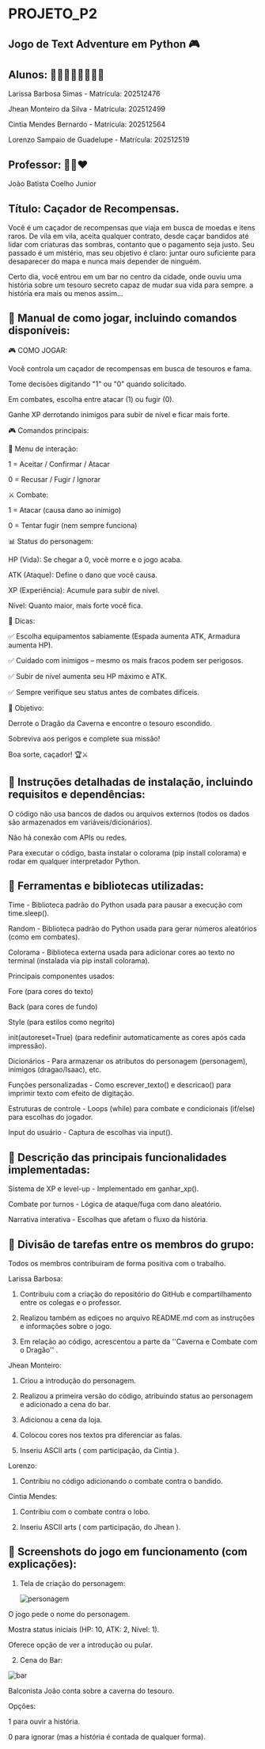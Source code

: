 # PROJETO_P2
## Jogo de Text Adventure em Python 🎮 

## Alunos: 👩‍🎓👨‍🎓👩‍🎓👨‍🎓

Larissa Barbosa Simas - Matrícula: 202512476

Jhean Monteiro da Silva - Matrícula: 202512499

Cintia Mendes Bernardo - Matrícula: 202512564

Lorenzo Sampaio de Guadelupe - Matrícula: 202512519

## Professor: 👨‍🏫❤️

João Batista Coelho Junior

## Título: Caçador de Recompensas.

Você é um caçador de recompensas que viaja em busca de moedas e itens raros.
De vila em vila, aceita qualquer contrato, desde caçar bandidos até lidar com criaturas das sombras, contanto que o pagamento seja justo. Seu passado é um mistério, mas seu objetivo é claro: juntar ouro suficiente para desaparecer do mapa e nunca mais depender de ninguém.

Certo dia, você entrou em um bar no centro da cidade, onde ouviu uma história sobre um tesouro secreto capaz de mudar sua vida para sempre. a história era mais ou menos assim...

## 📜 Manual de como jogar, incluindo comandos disponíveis:

🎮 COMO JOGAR:

Você controla um caçador de recompensas em busca de tesouros e fama.

Tome decisões digitando "1" ou "0" quando solicitado.

Em combates, escolha entre atacar (1) ou fugir (0).

Ganhe XP derrotando inimigos para subir de nível e ficar mais forte.

🎮 Comandos principais:

📜 Menu de interação:

1 = Aceitar / Confirmar / Atacar

0 = Recusar / Fugir / Ignorar

⚔️ Combate:

1 = Atacar (causa dano ao inimigo)

0 = Tentar fugir (nem sempre funciona)

📊 Status do personagem: 

HP (Vida): Se chegar a 0, você morre e o jogo acaba.

ATK (Ataque): Define o dano que você causa.

XP (Experiência): Acumule para subir de nível.

Nível: Quanto maior, mais forte você fica.

🌟 Dicas: 

✅ Escolha equipamentos sabiamente (Espada aumenta ATK, Armadura aumenta HP).

✅ Cuidado com inimigos – mesmo os mais fracos podem ser perigosos.

✅ Subir de nível aumenta seu HP máximo e ATK.

✅ Sempre verifique seu status antes de combates difíceis.

🎯 Objetivo: 

Derrote o Dragão da Caverna e encontre o tesouro escondido.

Sobreviva aos perigos e complete sua missão!

Boa sorte, caçador! 🏆⚔️

## 📜 Instruções detalhadas de instalação, incluindo requisitos e dependências: 

O código não usa bancos de dados ou arquivos externos (todos os dados são armazenados em variáveis/dicionários).

Não há conexão com APIs ou redes.

Para executar o código, basta instalar o colorama (pip install colorama) e rodar em qualquer interpretador Python.

## 📜 Ferramentas e bibliotecas utilizadas: 
Time - Biblioteca padrão do Python usada para pausar a execução com time.sleep().

Random - Biblioteca padrão do Python usada para gerar números aleatórios (como em combates).

Colorama - Biblioteca externa usada para adicionar cores ao texto no terminal (instalada via pip install colorama).

Principais componentes usados:

Fore (para cores do texto)

Back (para cores de fundo)

Style (para estilos como negrito)

init(autoreset=True) (para redefinir automaticamente as cores após cada impressão).

Dicionários - Para armazenar os atributos do personagem (personagem), inimigos (dragao/Isaac), etc.

Funções personalizadas - Como escrever_texto() e descricao() para imprimir texto com efeito de digitação.

Estruturas de controle - Loops (while) para combate e condicionais (if/else) para escolhas do jogador.

Input do usuário - Captura de escolhas via input().

## 📜 Descrição das principais funcionalidades implementadas: 
Sistema de XP e level-up - Implementado em ganhar_xp().

Combate por turnos - Lógica de ataque/fuga com dano aleatório.

Narrativa interativa - Escolhas que afetam o fluxo da história.


## 📜 Divisão de tarefas entre os membros do grupo:

Todos os membros contribuiram de forma positiva com o trabalho. 

Larissa Barbosa:

 1. Contribuiu com a criação do repositório do GitHub e compartilhamento entre os colegas e o professor. 

 2. Realizou também as ediçoes no arquivo README.md com as instruções e informações sobre o jogo.

 3. Em relação ao código, acrescentou a parte da ''Caverna e Combate com o Dragão'' .

Jhean Monteiro:

1. Criou a introdução do personagem.
   
2. Realizou a primeira versão do código, atribuindo status ao personagem e adicionado a cena do bar.
   
3. Adicionou a cena da loja.
   
4. Colocou cores nos textos pra diferenciar as falas.
   
4. Inseriu ASCII arts ( com participação, da Cintia ).

Lorenzo: 

1. Contribiu no código adicionando o combate contra o bandido.

Cintia Mendes: 

1. Contribiu com o combate contra o lobo.

2. Inseriu ASCII arts ( com participação, do Jhean ).


## 📜 Screenshots do jogo em funcionamento (com explicações):

1. Tela de criação do personagem:
   
   ![personagem](https://github.com/user-attachments/assets/7b2e670d-6041-4bab-bd55-2de77a724901)

O jogo pede o nome do personagem.

Mostra status iniciais (HP: 10, ATK: 2, Nível: 1).

Oferece opção de ver a introdução ou pular.

2. Cena do Bar:
   
![bar](https://github.com/user-attachments/assets/8e14b4f2-823c-4b7c-adf6-cb5d8643162c)

Balconista João conta sobre a caverna do tesouro.

Opções:

1 para ouvir a história.

0 para ignorar (mas a história é contada de qualquer forma).

